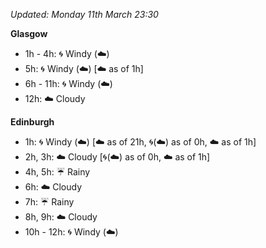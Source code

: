 *Updated: Monday 11th March 23:30*

**Glasgow**

* 1h - 4h: :cyclone: Windy (:cloud:)
* 5h: :cyclone: Windy (:cloud:) [:cloud: as of 1h]
* 6h - 11h: :cyclone: Windy (:cloud:)
* 12h: :cloud: Cloudy

**Edinburgh**

* 1h: :cyclone: Windy (:cloud:) [:cloud: as of 21h, :cyclone:(:cloud:) as of 0h, :cloud: as of 1h]
* 2h, 3h: :cloud: Cloudy [:cyclone:(:cloud:) as of 0h, :cloud: as of 1h]
* 4h, 5h: :umbrella: Rainy
* 6h: :cloud: Cloudy
* 7h: :umbrella: Rainy
* 8h, 9h: :cloud: Cloudy
* 10h - 12h: :cyclone: Windy (:cloud:)
